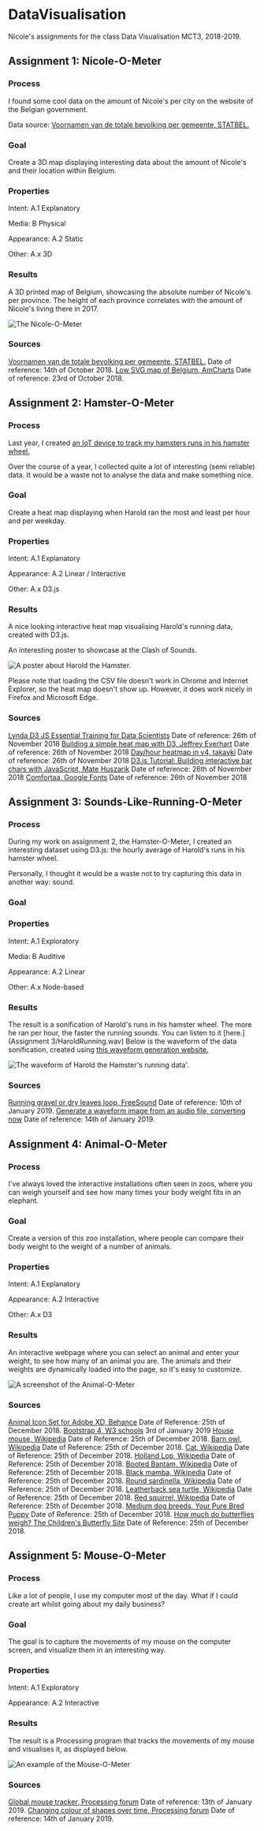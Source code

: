 # DataVisualisation
Nicole's assignments for the class Data Visualisation MCT3, 2018-2019.

## Assignment 1: Nicole-O-Meter

### Process
I found some cool data on the amount of Nicole's per city on the website of the Belgian government.

Data source: [Voornamen van de totale bevolking per gemeente, STATBEL.](https://statbel.fgov.be/nl/open-data/voornamen-van-de-totale-bevolking-gemeente)

### Goal
Create a 3D map displaying interesting data about the amount of Nicole's and their location within Belgium.

### Properties
Intent: A.1 Explanatory

Media: B Physical

Appearance: A.2 Static

Other: A.x 3D

### Results
A 3D printed map of Belgium, showcasing the absolute number of Nicole's per province. The height of each province correlates with the amount of Nicole's living there in 2017.

![The Nicole-O-Meter ](Images/NicoleOMeterTop.jpg)

### Sources
[Voornamen van de totale bevolking per gemeente, STATBEL.](https://statbel.fgov.be/nl/open-data/voornamen-van-de-totale-bevolking-gemeente)  Date of reference: 14th of October 2018.
[Low SVG map of Belgium, AmCharts](https://www.amcharts.com/svg-maps/)  Date of reference: 23rd of October 2018.



## Assignment 2: Hamster-O-Meter

### Process
Last year, I created [an IoT device to track my hamsters runs in his hamster wheel.](http://8bitsandabyte.com/project-floofball-an-iot-hamster-wheel/)

Over the course of a year, I collected quite a lot of interesting (semi reliable) data. It would be a waste not to analyse the data and make something nice.

### Goal
Create a heat map displaying when Harold ran the most and least per hour and per weekday.

### Properties
Intent: A.1 Explanatory

Appearance: A.2 Linear / Interactive

Other: A.x D3.js

### Results
A nice looking interactive heat map visualising Harold's running data, created with D3.js.

An interesting poster to showcase at the Clash of Sounds.

![A poster about Harold the Hamster. ](Images/HaroldPoster.jpg)

Please note that loading the CSV file doesn't work in Chrome and Internet Explorer, so the heat map doesn't show up.
However, it does work nicely in Firefox and Microsoft Edge.

### Sources
[Lynda D3 JS Essential Training for Data Scientists](https://www.lynda.com/D3-js-tutorials/D3-js-Essential-Training-Data-Scientists/504428-2.html) Date of reference: 26th of November 2018
[Building a simple heat map with D3, Jeffrey Everhart](https://jeffreyeverhart.com/2016/03/12/heat-map-d3/) Date of reference: 26th of November 2018
[Day/hour heatmap in v4, takayki](http://bl.ocks.org/ganezasan/dfe585847d65d0742ca7d0d1913d50e1) Date of reference: 26th of November 2018
[D3.js Tutorial: Building interactive bar chars with JavaScript, Mate Huszarik](https://blog.risingstack.com/d3-js-tutorial-bar-charts-with-javascript/) Date of reference: 26th of November 2018
[Comfortaa, Google Fonts](https://fonts.google.com/specimen/Comfortaa?selection.family=Comfortaa) Date of reference: 26th of November 2018




## Assignment 3: Sounds-Like-Running-O-Meter

### Process
During my work on assignment 2, the Hamster-O-Meter, I created an interesting dataset using D3.js: the hourly average of Harold's runs in his hamster wheel.

Personally, I thought it would be a waste not to try capturing this data in another way: sound.

### Goal

### Properties
Intent: A.1 Exploratory

Media: B Auditive

Appearance: A.2 Linear

Other: A.x Node-based

### Results
The result is a sonification of Harold's runs in his hamster wheel. The more he ran per hour, the faster the running sounds.
You can listen to it [here.](Assignment 3/HaroldRunning.wav) Below is the waveform of the data sonification, created using [this waveform generation website.](http://convert.ing-now.com/generate-a-waveform-image-from-an-audio-file/)

![The waveform of Harold the Hamster's running data'. ](Images/HaroldWaveform.png)

### Sources
[Running gravel or dry leaves loop, FreeSound](https://freesound.org/people/bevangoldswain/sounds/54778/) Date of reference: 10th of January 2019.
[Generate a waveform image from an audio file, converting now](http://convert.ing-now.com/generate-a-waveform-image-from-an-audio-file/) Date of reference: 14th of January 2019.



## Assignment 4: Animal-O-Meter

### Process
I've always loved the interactive installations often seen in zoos, where you can weigh yourself and see how many times your body weight fits in an elephant.

### Goal
Create a version of this zoo installation, where people can compare their body weight to the weight of a number of animals.

### Properties
Intent: A.1 Explanatory

Appearance: A.2 Interactive

Other: A.x D3

### Results
An interactive webpage where you can select an animal and enter your weight, to see how many of an animal you are.
The animals and their weights are dynamically loaded into the page, so it's easy to customize.

![A screenshot of the Animal-O-Meter](Images/AnimalOMeter.png)

### Sources
[Animal Icon Set for Adobe XD, Behance](https://www.behance.net/gallery/64609807/Animal-Icon-Set-for-Adobe-XD?scid=social76163047&adbid=1824036584306333&adbpl=fb&adbpr=341657335877606) Date of Reference: 25th of December 2018.
[Bootstrap 4, W3 schools](https://www.w3schools.com/bootstrap4/default.asp) 3rd of January 2019
[House mouse, Wikipedia](https://en.wikipedia.org/wiki/House_mouse) Date of Reference: 25th of December 2018.
[Barn owl, Wikipedia](https://en.wikipedia.org/wiki/Barn_owl) Date of Reference: 25th of December 2018.
[Cat, Wikipedia](https://en.wikipedia.org/wiki/Cat) Date of Reference: 25th of December 2018.
[Holland Lop, Wikipedia](https://en.wikipedia.org/wiki/Holland_Lop) Date of Reference: 25th of December 2018.
[Booted Bantam, Wikipedia](https://en.wikipedia.org/wiki/Booted_Bantam) Date of Reference: 25th of December 2018.
[Black mamba, Wikipedia](https://en.wikipedia.org/wiki/Black_mamba) Date of Reference: 25th of December 2018.
[Round sardinella, Wikipedia](https://en.wikipedia.org/wiki/Round_sardinella) Date of Reference: 25th of December 2018.
[Leatherback sea turtle, Wikipedia](https://en.wikipedia.org/wiki/Leatherback_sea_turtle) Date of Reference: 25th of December 2018.
[Red squirrel, Wikipedia](https://en.wikipedia.org/wiki/Red_squirrel) Date of Reference: 25th of December 2018.
[Medium dog breeds, Your Pure Bred Puppy](https://www.yourpurebredpuppy.com/dogbreeds/index-medium-dog-breeds.html) Date of Reference: 25th of December 2018.
[How much do butterflies weigh? The Children's Butterfly Site](https://www.kidsbutterfly.org/faq/general/11) Date of Reference: 25th of December 2018.



## Assignment 5: Mouse-O-Meter

### Process
Like a lot of people, I use my computer most of the day. What if I could create art whilst going about my daily business?

### Goal
The goal is to capture the movements of my mouse on the computer screen, and visualize them in an interesting way.

### Properties
Intent: A.1 Exploratory

Appearance: A.2 Interactive

### Results
The result is a Processing program that tracks the movements of my mouse and visualises it, as displayed below.

![An example of the Mouse-O-Meter](Images/MouseMeter.png)

### Sources
[Global mouse tracker, Processing forum](https://forum.processing.org/one/topic/global-mouse.html) Date of reference: 13th of January 2019.
[Changing colour of shapes over time, Processing forum](https://forum.processing.org/two/discussion/25166/changing-colour-of-shapes-over-time) Date of reference: 14th of January 2019.

